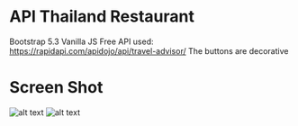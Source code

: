 # API Thailand Restaurant
Bootstrap 5.3
Vanilla JS
Free API used: https://rapidapi.com/apidojo/api/travel-advisor/
The buttons are decorative

# Screen Shot
![alt text](https://github.com/firedevelop/booking-travel/blob/main/assets/img/screenShot-01.png?raw=true)
![alt text](https://github.com/firedevelop/booking-travel/blob/main/assets/img/screenShot-02.png?raw=true)

